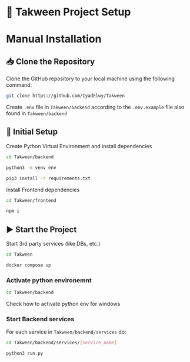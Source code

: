 # 🚀 Takween Project Setup


# Manual Installation

## 📥 Clone the Repository

Clone the GitHub repository to your local machine using the following command:

```bash
git clone https://github.com/IyadElwy/Takween
```

Create `.env` file in `Takween/backend` according to the `.env.example` file also found in `Takween/backend`

## 🔧 Initial Setup

Create Python Virtual Environment and install dependencies

```bash
cd Takween/backend
```

```bash
python3 -m venv env
```

```bash
pip3 install -r requirements.txt
```

Install Frontend dependencies

```bash
cd Takween/frontend
```

```bash
npm i
```

## ▶️ Start the Project

Start 3rd party services (like DBs, etc.)

```bash
cd Takween
```

```bash
docker compose up
```

### Activate python environemnt

```bash
cd Takween/backend
```
Check how to activate python env for windows

### Start Backend services
For each service in `Takween/backend/services` do:
```bash
cd Takween/backend/services/[service_name]
```

```bash
python3 run.py
```